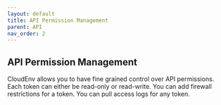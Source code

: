 ```yaml
---
layout: default
title: API Permission Management
parent: API
nav_order: 2
---
```


## API Permission Management

CloudEnv allows you to have fine grained control over API permissions. Each token can either be read-only or read-write. You can add firewall restrictions for a token. You can pull access logs for any token.
